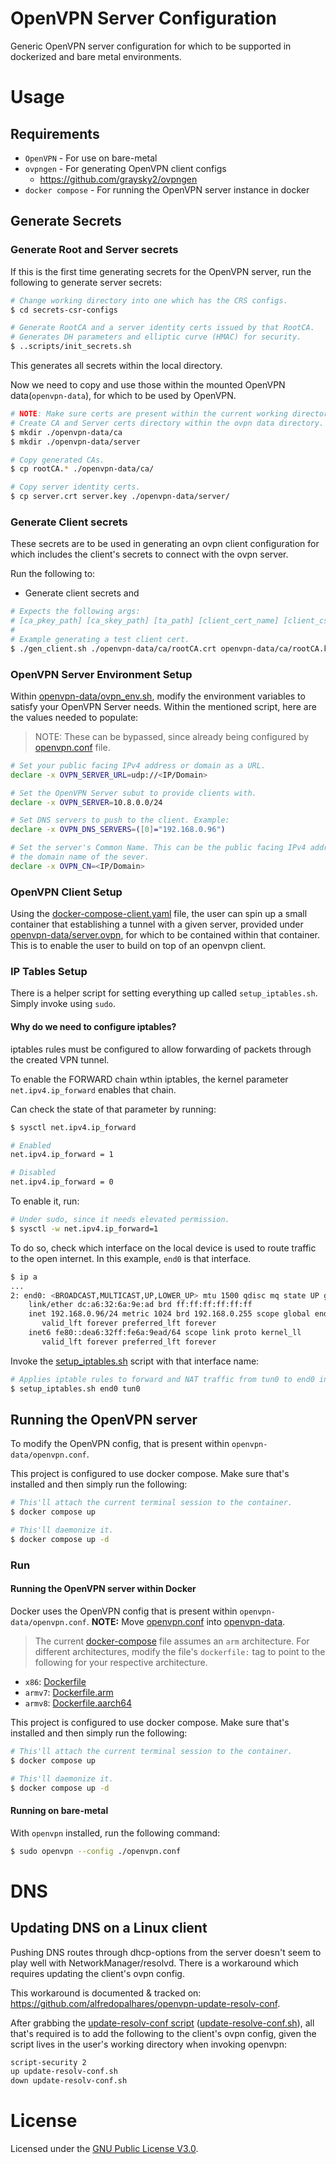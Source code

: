 # OpenVPN Server Configuration
Generic OpenVPN server configuration for which to be supported in dockerized and
bare metal environments.

# Usage
## Requirements
- `OpenVPN` - For use on bare-metal
- `ovpngen` - For generating OpenVPN client configs
  - https://github.com/graysky2/ovpngen
- `docker compose` - For running the OpenVPN server instance in docker

## Generate Secrets
### Generate Root and Server secrets
If this is the first time generating secrets for the OpenVPN server, run the following
to generate server secrets:
```sh
# Change working directory into one which has the CRS configs.
$ cd secrets-csr-configs

# Generate RootCA and a server identity certs issued by that RootCA.
# Generates DH parameters and elliptic curve (HMAC) for security.
$ ..scripts/init_secrets.sh
```

This generates all secrets within the local directory.

Now we need to copy and use those within the mounted OpenVPN data(`openvpn-data`), for which to be used
by OpenVPN.
```sh
# NOTE: Make sure certs are present within the current working directory.
# Create CA and Server certs directory within the ovpn data directory.
$ mkdir ./openvpn-data/ca
$ mkdir ./openvpn-data/server

# Copy generated CAs.
$ cp rootCA.* ./openvpn-data/ca/

# Copy server identity certs.
$ cp server.crt server.key ./openvpn-data/server/
```

### Generate Client secrets
These secrets are to be used in generating an ovpn client configuration for which
includes the client's secrets to connect with the ovpn server.

Run the following to:
- Generate client secrets and
```sh
# Expects the following args:
# [ca_pkey_path] [ca_skey_path] [ta_path] [client_cert_name] [client_csr_conf_path] [server_name]
#
# Example generating a test client cert.
$ ./gen_client.sh ./openvpn-data/ca/rootCA.crt openvpn-data/ca/rootCA.key openvpn-data/server/ta.key test ./secrets-csr-configs/client_csr.conf some.server.com
```

### OpenVPN Server Environment Setup
Within [openvpn-data/ovpn_env.sh](openvpn-data/ovpn_env.sh), modify the environment variables to satisfy
your OpenVPN Server needs. Within the mentioned script, here are the values needed
to populate:
> NOTE: These can be bypassed, since already being configured by [openvpn.conf](./openvpn.conf) file.

```sh
# Set your public facing IPv4 address or domain as a URL.
declare -x OVPN_SERVER_URL=udp://<IP/Domain>

# Set the OpenVPN Server subut to provide clients with.
declare -x OVPN_SERVER=10.8.0.0/24

# Set DNS servers to push to the client. Example:
declare -x OVPN_DNS_SERVERS=([0]="192.168.0.96")

# Set the server's Common Name. This can be the public facing IPv4 address or
# the domain name of the sever.
declare -x OVPN_CN=<IP/Domain>
```

### OpenVPN Client Setup
Using the [docker-compose-client.yaml](./docker-compose-client.yaml) file, the user can spin up a small container that establishing
a tunnel with a given server, provided under [openvpn-data/server.ovpn](./openvpn-data/server.ovpn), for which to be contained
within that container. This is to enable the user to build on top of an openvpn client.

### IP Tables Setup
There is a helper script for setting everything up called `setup_iptables.sh`. Simply invoke using `sudo`.

#### Why do we need to configure iptables?
iptables rules must be configured to allow forwarding of packets through the created VPN tunnel.

To enable the FORWARD chain wthin iptables, the kernel parameter `net.ipv4.ip_forward` enables that chain.

Can check the state of that parameter by running:
```sh
$ sysctl net.ipv4.ip_forward

# Enabled
net.ipv4.ip_forward = 1

# Disabled
net.ipv4.ip_forward = 0
```

To enable it, run:
```sh
# Under sudo, since it needs elevated permission.
$ sysctl -w net.ipv4.ip_forward=1
```

To do so, check which interface on the local device is used to route traffic to the open internet.
In this example, `end0` is that interface.
```sh
$ ip a
...
2: end0: <BROADCAST,MULTICAST,UP,LOWER_UP> mtu 1500 qdisc mq state UP group default qlen 1000
    link/ether dc:a6:32:6a:9e:ad brd ff:ff:ff:ff:ff:ff
    inet 192.168.0.96/24 metric 1024 brd 192.168.0.255 scope global end0
       valid_lft forever preferred_lft forever
    inet6 fe80::dea6:32ff:fe6a:9ead/64 scope link proto kernel_ll
       valid_lft forever preferred_lft forever
```

Invoke the [setup_iptables.sh](./scripts/setup_iptables.sh) script with that interface name:
```sh
# Applies iptable rules to forward and NAT traffic from tun0 to end0 interface.
$ setup_iptables.sh end0 tun0
```

## Running the OpenVPN server
To modify the OpenVPN config, that is present within `openvpn-data/openvpn.conf`.

This project is configured to use docker compose. Make sure that's installed and then simply
run the following:
```sh
# This'll attach the current terminal session to the container.
$ docker compose up

# This'll daemonize it.
$ docker compose up -d
```

### Run
#### Running the OpenVPN server within Docker
Docker uses the OpenVPN config that is present within `openvpn-data/openvpn.conf`.
**NOTE:** Move [openvpn.conf](./openvpn.conf) into [openvpn-data](./openvpn-data).

> The current [docker-compose](./docker-compose.yaml) file assumes an `arm` architecture.
> For different architectures, modify the file's `dockerfile:` tag to point to the following
> for your respective architecture.

- `x86`: [Dockerfile](./docker-openvpn/Dockerfile)
- `armv7`: [Dockerfile.arm](./docker-openvpn/Dockerfile.arm)
- `armv8`: [Dockerfile.aarch64](./docker-openvpn/Dockerfile.aarch64)


This project is configured to use docker compose. Make sure that's installed and then simply
run the following:
```sh
# This'll attach the current terminal session to the container.
$ docker compose up

# This'll daemonize it.
$ docker compose up -d
```

#### Running on bare-metal
With `openvpn` installed, run the following command:
```sh
$ sudo openvpn --config ./openvpn.conf
```

# DNS
## Updating DNS on a Linux client
Pushing DNS routes through dhcp-options from the server doesn't seem to play well with
NetworkManager/resolvd. There is a workaround which requires updating the client's ovpn config.

This workaround is documented & tracked on: https://github.com/alfredopalhares/openvpn-update-resolv-conf.


After grabbing the [update-resolv-conf script][update-resolv-conf] ([update-resolve-conf.sh](./scripts/update-resolv-conf.sh)), all that's required is to add
the following to the client's ovpn config, given the script lives in the user's working directory
when invoking openvpn:
```sh
script-security 2
up update-resolv-conf.sh
down update-resolv-conf.sh
```

# License
Licensed under the [GNU Public License V3.0](./LICENSE).


[update-resolv-conf]: https://github.com/alfredopalhares/openvpn-update-resolv-conf/blob/master/update-resolv-conf.sh

